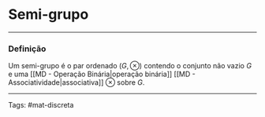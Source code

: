 # Semi-grupo

---

### Definição

Um semi-grupo é o par ordenado $(G,\otimes)$ contendo o conjunto não vazio $G$ e uma [[MD - Operação Binária|operação binária]] [[MD - Associatividade|associativa]] $\otimes$ sobre $G$.

---

Tags: #mat-discreta 